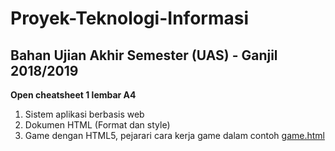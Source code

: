 # Proyek-Teknologi-Informasi

## Bahan Ujian Akhir Semester (UAS) - Ganjil 2018/2019 

**Open cheatsheet 1 lembar A4**

1. Sistem aplikasi berbasis web
2. Dokumen HTML (Format dan style)
3. Game dengan HTML5, pejarari cara kerja game dalam contoh [game.html](https://github.com/bana-handaga/Proyek-Teknologi-Informasi/blob/master/game.html)




